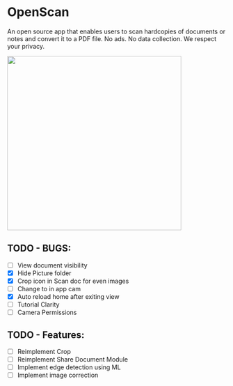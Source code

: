 # OpenScan

An open source app that enables users to scan hardcopies of documents or notes and convert it to a PDF file. No ads. No data collection. We respect your privacy.

<img src="https://github.com/Ethereal-Developers-Inc/OpenScan/blob/master/assets/scan_g.jpeg" height=400>

## TODO - BUGS:
- [ ] View document visibility
- [x] Hide Picture folder
- [x] Crop icon in Scan doc for even images
- [ ] Change to in app cam
- [x] Auto reload home after exiting view
- [ ] Tutorial Clarity
- [ ] Camera Permissions

## TODO - Features:
- [ ] Reimplement Crop
- [ ] Reimplement Share Document Module
- [ ] Implement edge detection using ML
- [ ] Implement image correction
